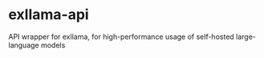# exllama-api
API wrapper for exllama, for high-performance usage of self-hosted large-language models
